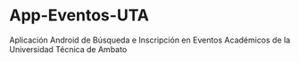 # App-Eventos-UTA
Aplicación Android de Búsqueda e Inscripción en Eventos Académicos de la Universidad Técnica de Ambato
